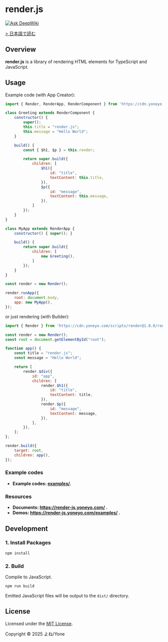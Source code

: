 # render.js

[![Ask DeepWiki](https://deepwiki.com/badge.svg)](https://deepwiki.com/yone1130/render.js)

[> 日本語で読む](./README_JP.md)

## Overview

**render.js** is a library of rendering HTML elements for TypeScript and JavaScript.

## Usage

Example code (with App Creator):
```js
import { Render, RenderApp, RenderComponent } from 'https://cdn.yoneyo.com/scripts/render@1.0.0/render.js';

class Greeting extends RenderComponent {
    constructor() {
        super();
        this.title = "render.js";
        this.message = "Hello World";
    }

    build() {
        const { $h1, $p } = this.render;

        return super.build({
            children: [
                $h1({
                    id: "title",
                    textContent: this.title,
                }),
                $p({
                    id: "message",
                    textContent: this.message,
                }),
            ]
        });
    }
}

class MyApp extends RenderApp {
    constructor() { super(); }

    build() {
        return super.build({
            children: [
                new Greeting(),
            ]
        });
    }
}

const render = new Render();

render.runApp({
    root: document.body,
    app: new MyApp(),
});
```

or just rendering (with Builder):
```js
import { Render } from 'https://cdn.yoneyo.com/scripts/render@1.0.0/render.js';

const render = new Render();
const root = document.getElementById("root");

function app() {
    const title = "render.js";
    const message = "Hello World";

    return [
        render.$div({
            id: "app",
            children: [
                render.$h1({
                    id: "title",
                    textContent: title,
                }),
                render.$p({
                    id: "message",
                    textContent: message,
                }),
            ],
        }),
    ];
};

render.build({
    target: root,
    children: app(),
});
```

### Example codes

- **Example codes: [examples/](./examples/).**

### Resources

- **Documents: https://render-js.yoneyo.com/ .**
- **Demos: https://render-js.yoneyo.com/examples/ .**

## Development

### 1. Install Packages

```bash
npm install
```

### 2. Build

Compile to JavaScript.

```bash
npm run build
```

Emitted JavaScript files will be output to the `dist/` directory.

## License

Licensed under the [MIT License](./LICENSE).

Copyright &copy; 2025 よね/Yone
